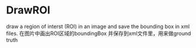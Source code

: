 # DrawROI
draw a region of interst (ROI) in an image and save the bounding box in xml files. 在图片中画出ROI区域的boundingBox 并保存到xml文件里，用来做ground truth
